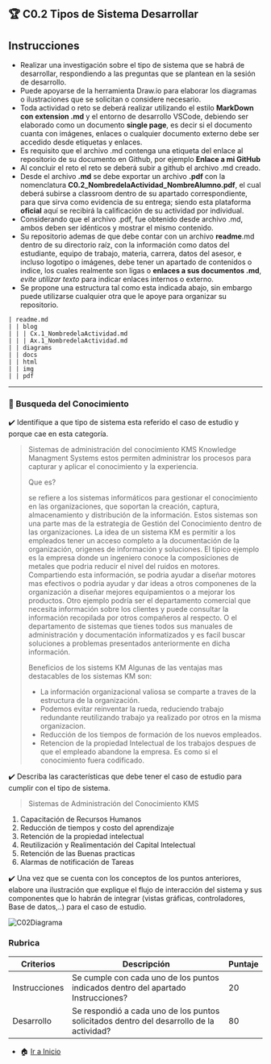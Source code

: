 ## :trophy: C0.2 Tipos de Sistema Desarrollar ##  
## Instrucciones

- Realizar una investigación sobre el tipo de sistema que se habrá de desarrollar, respondiendo a las preguntas que se plantean en la sesión de desarrollo.
- Puede apoyarse de la herramienta Draw.io para elaborar los diagramas o ilustraciones que se solicitan o considere necesario.
- Toda actividad o reto se deberá realizar utilizando el estilo **MarkDown con extension .md** y el entorno de desarrollo VSCode, debiendo ser elaborado como un documento **single page**, es decir si el documento cuanta con imágenes, enlaces o cualquier documento externo debe ser accedido desde etiquetas y enlaces.
- Es requisito que el archivo .md contenga una etiqueta del enlace al repositorio de su documento en Github, por ejemplo **Enlace a mi GitHub**
- Al concluir el reto el reto se deberá subir a github el archivo .md creado.
- Desde el archivo **.md** se debe exportar un archivo **.pdf** con la nomenclatura **C0.2_NombredelaActividad_NombreAlumno.pdf**, el cual deberá subirse a classroom dentro de su apartado correspondiente, para que sirva como evidencia de su entrega; siendo esta plataforma **oficial** aquí se recibirá la calificación de su actividad por individual.
- Considerando que el archivo .pdf, fue obtenido desde archivo .md, ambos deben ser idénticos y mostrar el mismo contenido.
- Su repositorio ademas de que debe contar con un archivo **readme**.md dentro de su directorio raíz, con la información como datos del estudiante, equipo de trabajo, materia, carrera, datos del asesor, e incluso logotipo o imágenes, debe tener un apartado de contenidos o indice, los cuales realmente son ligas o **enlaces a sus documentos .md**, _evite utilizar texto_ para indicar enlaces internos o externo.
- Se propone una estructura tal como esta indicada abajo, sin embargo puede utilizarse cualquier otra que le apoye para organizar su repositorio.

```
| readme.md
| | blog
| | | Cx.1_NombredelaActividad.md
| | | Ax.1_NombredelaActividad.md
| | diagrams
| | docs
| | html
| | img
| | pdf    
```
___

### :mag_right: Busqueda del Conocimiento  ###
:heavy_check_mark: Identifique a que tipo de sistema esta referido el caso de estudio y porque cae
en esta categoría.
>  Sistemas de administración del conocimiento KMS Knowledge Managment Systems
>  estos permiten administrar los procesos para capturar y aplicar el conocimiento y la experiencia.
>  
>  Que es?
>  
>  se refiere a los sistemas informáticos para gestionar el conocimiento en las organizaciones, que soportan la creación, captura, almacenamiento y distribución de la información. Estos sistemas son una parte mas de la estrategia de Gestión del Conocimiento dentro de las organizaciones.
>  La idea de un sistema KM es permitir a los empleados tener un acceso completo a la documentación de la organización, origenes de información y soluciones. El tipico ejemplo es la empresa donde un ingeniero conoce la composiciones de metales que podria reducir el nivel del ruidos en motores. Compartiendo esta información, se podria ayudar a diseñar motores mas efectivos o podria ayudar y dar ideas a otros componenes de la organización a diseñar mejores equipamientos o a mejorar los productos. Otro ejemplo podría ser el departamento comercial que necesita información sobre los clientes y puede consultar la información recopilada por otros compañeros al respecto. O el departamento de sistemas que tienes todos sus manuales de administración y documentación informatizados y es facil buscar soluciones a problemas presentados anteriormente en dicha información.
>  
> Beneficios de los sistems KM
> Algunas de las ventajas mas destacables de los sistemas KM son:
> - La información organizacional valiosa se comparte a traves de la estructura de la organización.
> - Podemos evitar reinventar la rueda, reduciendo trabajo redundante reutilizando trabajo ya realizado por otros en la misma organizacion.
> - Reducción de los tiempos de formación de los nuevos empleados.
> - Retencion de la propiedad Intelectual de los trabajos despues de que el empleado abandone la empresa. Es como si el conocimiento fuera codificado.

:heavy_check_mark: Describa las características que debe tener el caso de estudio para cumplir con
el tipo de sistema.
> Sistemas de Administración del Conocimiento KMS
1. Capacitación de Recursos Humanos
2. Reducción de  tiempos y  costo del aprendizaje
3. Retención de la propiedad intelectual
4. Reutilización y Realimentación  del  Capital  Intelectual
5. Retención de las Buenas practicas
6. Alarmas de notificación  de Tareas

:heavy_check_mark: Una vez que se cuenta con los conceptos de los puntos anteriores, elabore una
ilustración que explique el flujo de interacción del sistema y sus componentes
que lo habrán de integrar (vistas gráficas, controladores, Base de datos,..) para
el caso de estudio.

![C02Diagrama](https://user-images.githubusercontent.com/79494588/109451596-a0ba0180-7a02-11eb-96c4-253f8f9b2fa8.png)

### Rubrica

| Criterios     | Descripción                                                                                  | Puntaje |
| ------------- | -------------------------------------------------------------------------------------------- | ------- |
| Instrucciones | Se cumple con cada uno de los puntos indicados dentro del apartado Instrucciones?            | 20 |
| Desarrollo    | Se respondió a cada uno de los puntos solicitados dentro del desarrollo de la actividad?     | 80      |


- :house: [Ir a Inicio](https://github.com/Merari-Cortes/AnalisisAvanzados)

